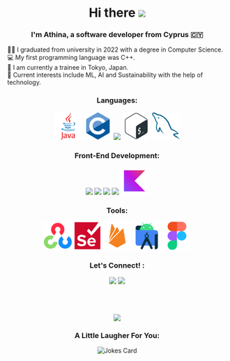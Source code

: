 <!-- Intro -->

<h1 align="center">Hi there <img src="https://raw.githubusercontent.com/MartinHeinz/MartinHeinz/master/wave.gif" width="30px"></h1>
<h3 align="center">I'm Athina, a software developer from Cyprus 🇨🇾</h3>  
 <p>
 👩‍🎓 I graduated from university in 2022 with a degree in Computer Science.
<br>💻 My first programming language was C++. 
<br>🗼 I am currently a trainee in Tokyo, Japan.
<br>🦋 Current interests include ML, AI and Sustainability with the help of technology.
 </p>
 

<!-- Tech Stack -->
<h3 align="center">Languages:</h3>
<div>
<p align="center">
<img src="https://github.com/devicons/devicon/blob/master/icons/java/java-original-wordmark.svg" style="height: 4rem" />  
<img src="https://github.com/devicons/devicon/blob/master/icons/c/c-original.svg" style="height: 4rem"/>  
<img src="https://cdn.jsdelivr.net/gh/devicons/devicon/icons/python/python-original.svg"  style="height: 4rem"/>
<img src="https://github.com/devicons/devicon/blob/master/icons/bash/bash-original.svg" style="height: 4rem" />
<img src="https://github.com/devicons/devicon/blob/master/icons/mysql/mysql-original.svg" style="height: 4rem"/>  
</p>
</div>

<h3 align="Center">Front-End Development:</h3>  
<div>
<p align="center">
<img src="https://cdn.jsdelivr.net/gh/devicons/devicon/icons/html5/html5-original-wordmark.svg" style="height: 4rem"/>
<img src="https://cdn.jsdelivr.net/gh/devicons/devicon/icons/css3/css3-original-wordmark.svg" style="height: 4rem"/>
<img src="https://cdn.jsdelivr.net/gh/devicons/devicon/icons/javascript/javascript-plain.svg" style="height: 4rem"/>
<img src="https://cdn.jsdelivr.net/gh/devicons/devicon/icons/bootstrap/bootstrap-plain-wordmark.svg"  style="height: 4rem"/>
<img src="https://github.com/devicons/devicon/blob/master/icons/kotlin/kotlin-original.svg"  style="height: 4rem"/>
</p>
</div>

<h3 align="center">Tools:</h3>
<div align="center">
<p>
<img src="https://github.com/devicons/devicon/blob/master/icons/opencv/opencv-original.svg" style="height: 4rem"/>
<img src="https://github.com/devicons/devicon/blob/master/icons/selenium/selenium-original.svg" style="height: 4rem"/>  
<img src="https://github.com/devicons/devicon/blob/master/icons/firebase/firebase-plain.svg" style="height: 4rem"/>
<img src="https://github.com/devicons/devicon/blob/master/icons/androidstudio/androidstudio-original.svg" style="height: 4rem"/>
<img src="https://github.com/devicons/devicon/blob/master/icons/figma/figma-original.svg" style="height: 4rem"/>
</p>
</div>

<!-- Socials --> 

<h3 align="center">Let's Connect! :</h3>  
<div align="center">
<a href="https://www.linkedin.com/in/athina-hadjichristodoulou-8773b6216/" target="blank"><img src="https://cdn.jsdelivr.net/gh/devicons/devicon/icons/linkedin/linkedin-original.svg" style="height: 4rem"/></a>
<a href="https://medium.com/@hadjichristodoulou_athina" target="blank">
<img src="https://cdn-icons-png.flaticon.com/128/5968/5968906.png" style="height: 4rem"/>
</a>
</div>


<!-- Github Stats -->
</br>
</br>
<div align="center" style="margin-top: 30px">
<img src="https://github-readme-stats.vercel.app/api?username=AthinaHc&custom_title=Stats&show_icons=true&count_private=true&hide_border=true&theme=radical" align="center"/>
</div>

<!-- PunLines -->
<h3 align="center">A Little Laugher For You:</h3>  
<div align="center">
<img src="https://readme-jokes.vercel.app/api" alt="Jokes Card" />
</div>

